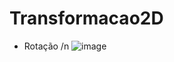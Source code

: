 # Transformacao2D
- Rotação
/n
  ![image](https://user-images.githubusercontent.com/55249802/213327415-6bf62dc2-27b8-4914-b69d-218ffc62d904.png)

